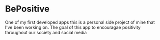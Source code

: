 # BePositive 

One of my first developed apps this is a personal side project of mine that I've been working on. 
The goal of this app to encouragae positivity throughout our society and social media
